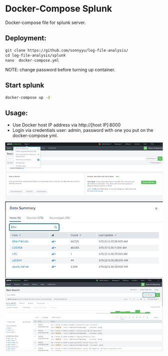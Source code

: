 # Docker-Compose Splunk
Docker-compose file for splunk server.

## Deployment:
````
git clone https://github.com/sonnyyu/log-file-analysis/
cd log-file-analysis/splunk
nano  docker-compose.yml 
````
NOTE: change password before turning up container.
## Start splunk
```bash
docker-compose up -d 
```
## Usage:
- Use Docker host IP address via http://[host IP]:8000
- Login via credentials user: admin, password with one you put on the docker-compose yml.

![Screenshot](resources/splunk1.PNG)
![Screenshot](resources/splunk2.PNG)
![Screenshot](resources/splunk3.PNG)



